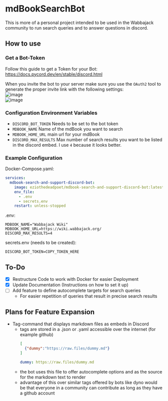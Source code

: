 # mdBookSearchBot

This is more of a personal project intended to be used in the Wabbajack community to run search queries and to answer questions in discord.

## How to use

### Get a Bot-Token

Follow this guide to get a Token for your Bot:
https://docs.pycord.dev/en/stable/discord.html

When you invite the bot to your server make sure you use the `OAuth2` tool to generate the proper invite link with the following settings:  
![image](https://github.com/EzioTheDeadPoet/mdBookSearchBot/assets/52624146/ac5701fb-e7dc-44f6-8c57-d44897ade50b)  
![image](https://github.com/EzioTheDeadPoet/mdBookSearchBot/assets/52624146/d736d11e-55fc-4394-bfaa-65c7310e144b)

### Configuration Environment Variables

- `DISCORD_BOT_TOKEN` Needs to be set to the bot token
- `MDBOOK_NAME` Name of the mdBook you want to search
- `MDBOOK_HOME_URL` main url for your mdBook
- `DISCORD_MAX_RESULTS` Max number of search results you want to be listed in the discord embed. I use `4` because it looks better. 

### Example Configuration

Docker-Compose.yaml:
```yaml
services:
  mdbook-search-and-support-discord-bot:
    image: eziothedeadpoet/mdbook-search-and-support-discord-bot:latest
    env_file:
      - .env
      - secrets.env
    restart: unless-stopped
```

.env:
```dotenv
MDBOOK_NAME="Wabbajack Wiki"
MDBOOK_HOME_URL=https://wiki.wabbajack.org/
DISCORD_MAX_RESULTS=4
```

secrets.env (needs to be created):
```dotenv
DISCORD_BOT_TOKEN=COPY_TOKEN_HERE
```

## To-Do

- [x] Restructure Code to work with Docker for easier Deployment
- [x] Update Documentation (Instructions on how to set it up)
- [ ] Add feature to define autocomplete targets for search queries
  - For easier repetition of queries that result in precise search results
 
## Plans for Feature Expansion

- Tag-command that displays markdown files as embeds in Discord
  - tags are stored in a .json or .yaml accessible over the internet (for example github)
    ```json
    [
      {"dummy":"https://raw.files/dummy.md"}
    ]
    ```
    ```yaml
    dummy: https://raw.files/dummy.md
    ```
  - the bot uses this file to offer autocomplete options and as the source for the markdown text to render
  - advantage of this over similar tags offered by bots like dyno would be that everyone in a community can contribute as long as they have a github account
